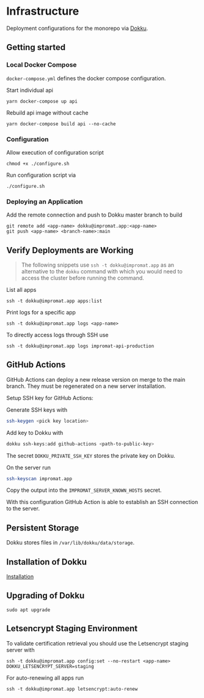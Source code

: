 # Infrastructure

Deployment configurations for the monorepo via [Dokku](https://dokku.com).

## Getting started

### Local Docker Compose

`docker-compose.yml` defines the docker compose configuration.

Start individual api

```
yarn docker-compose up api
```

Rebuild api image without cache

```
yarn docker-compose build api --no-cache
```

### Configuration

Allow execution of configuration script

```
chmod +x ./configure.sh
```

Run configuration script via

```
./configure.sh
```

### Deploying an Application

Add the remote connection and push to Dokku master branch to build

```
git remote add <app-name> dokku@impromat.app:<app-name>
git push <app-name> <branch-name>:main
```

## Verify Deployments are Working

> The following snippets use `ssh -t dokku@impromat.app` as an alternative to the `dokku` command with which you would need to access the cluster before running the command.

List all apps

```
ssh -t dokku@impromat.app apps:list
```

Print logs for a specific app

```
ssh -t dokku@impromat.app logs <app-name>
```

To directly access logs through SSH use

```
ssh -t dokku@impromat.app logs impromat-api-production
```

## GitHub Actions

GitHub Actions can deploy a new release version on merge to the main branch.
They must be regenerated on a new server installation.

Setup SSH key for GitHub Actions:

Generate SSH keys with

```sh
ssh-keygen <pick key location>
```

Add key to Dokku with

```sh
dokku ssh-keys:add github-actions <path-to-public-key>
```

The secret `DOKKU_PRIVATE_SSH_KEY` stores the private key on Dokku.

On the server run

```bash
ssh-keyscan impromat.app
```

Copy the output into the `IMPROMAT_SERVER_KNOWN_HOSTS` secret.

With this configuration GitHub Action is able to establish an SSH connection to the server.

## Persistent Storage

Dokku stores files in `/var/lib/dokku/data/storage`.

## Installation of Dokku

[Installation](./installation.md)

## Upgrading of Dokku

```
sudo apt upgrade
```

## Letsencrypt Staging Environment

To validate certification retrieval you should use the Letsencrypt staging server with

```
ssh -t dokku@impromat.app config:set --no-restart <app-name> DOKKU_LETSENCRYPT_SERVER=staging
```

For auto-renewing all apps run

```
ssh -t dokku@impromat.app letsencrypt:auto-renew
```
